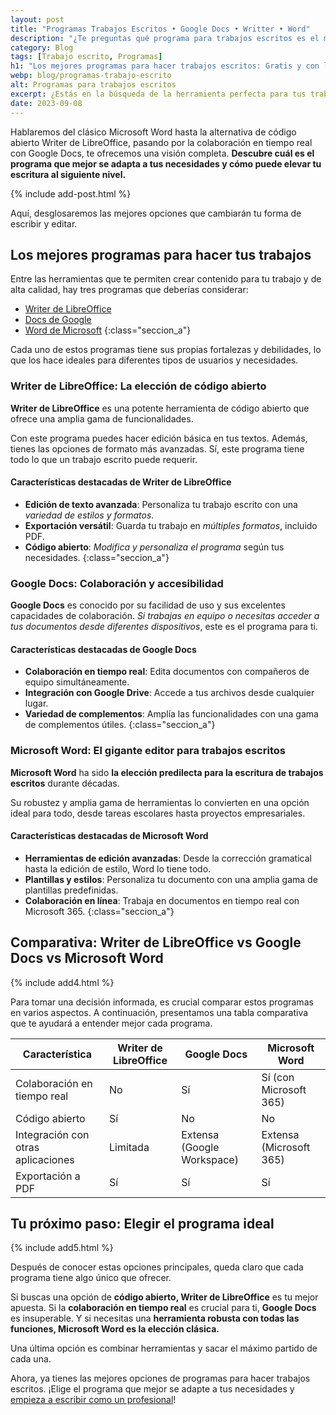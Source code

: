 ```yaml
---
layout: post
title: "Programas Trabajos Escritos • Google Docs • Writter • Word"
description: "¿Te preguntas qué programa para trabajos escritos es el mejor para ti? Comparamos las mejores opciones. ¡Descúbrelo aquí!"
category: Blog
tags: [Trabajo escrito, Programas]
h1: "Los mejores programas para hacer trabajos escritos: Gratis y con licencia"
webp: blog/programas-trabajo-escrito
alt: Programas para trabajos escritos
excerpt: ¿Estás en la búsqueda de la herramienta perfecta para tus trabajos escritos? ¡Estás en el lugar correcto!
date: 2023-09-08
---
```

Hablaremos del clásico Microsoft Word hasta la alternativa de código abierto Writer de LibreOffice, pasando por la colaboración en tiempo real con Google Docs, te ofrecemos una visión completa. **Descubre cuál es el programa que mejor se adapta a tus necesidades y cómo puede elevar tu escritura al siguiente nivel.**

{% include add-post.html %}

Aquí, desglosaremos las mejores opciones que cambiarán tu forma de escribir y editar.

## Los mejores programas para hacer tus trabajos

Entre las herramientas que te permiten crear contenido para tu trabajo y de alta calidad, hay tres programas que deberías considerar:

* [Writer de LibreOffice](#writer-de-libreoffice-la-elección-de-código-abierto)
* [Docs de Google](#google-docs-colaboración-y-accesibilidad)
* [Word de Microsoft](#microsoft-word-el-gigante-de-la-escritura-digital)
{:class="seccion_a"}

Cada uno de estos programas tiene sus propias fortalezas y debilidades, lo que los hace ideales para diferentes tipos de usuarios y necesidades.

### Writer de LibreOffice: La elección de código abierto

**Writer de LibreOffice** es una potente herramienta de código abierto que ofrece una amplia gama de funcionalidades.

Con este programa puedes hacer edición básica en tus textos. Además, tienes las opciones de formato más avanzadas. Sí, este programa tiene todo lo que un trabajo escrito puede requerir.

#### Características destacadas de Writer de LibreOffice

* **Edición de texto avanzada**: Personaliza tu trabajo escrito con una *variedad de estilos y formatos*.
* **Exportación versátil**: Guarda tu trabajo en *múltiples formatos*, incluido PDF.
* **Código abierto**: *Modifica y personaliza el programa* según tus necesidades.
{:class="seccion_a"}

### Google Docs: Colaboración y accesibilidad

**Google Docs** es conocido por su facilidad de uso y sus excelentes capacidades de colaboración. *Si trabajas en equipo o necesitas acceder a tus documentos desde diferentes dispositivos*, este es el programa para ti.

#### Características destacadas de Google Docs

* **Colaboración en tiempo real**: Edita documentos con compañeros de equipo simultáneamente.
* **Integración con Google Drive**: Accede a tus archivos desde cualquier lugar.
* **Variedad de complementos**: Amplía las funcionalidades con una gama de complementos útiles.
{:class="seccion_a"}

### Microsoft Word: El gigante editor para trabajos escritos

**Microsoft Word** ha sido **la elección predilecta para la escritura de trabajos escritos** durante décadas.

Su robustez y amplia gama de herramientas lo convierten en una opción ideal para todo, desde tareas escolares hasta proyectos empresariales.

#### Características destacadas de Microsoft Word

* **Herramientas de edición avanzadas**: Desde la corrección gramatical hasta la edición de estilo, Word lo tiene todo.
* **Plantillas y estilos**: Personaliza tu documento con una amplia gama de plantillas predefinidas.
* **Colaboración en línea**: Trabaja en documentos en tiempo real con Microsoft 365.
{:class="seccion_a"}

## Comparativa: Writer de LibreOffice vs Google Docs vs Microsoft Word

{% include add4.html %}

Para tomar una decisión informada, es crucial comparar estos programas en varios aspectos. A continuación, presentamos una tabla comparativa que te ayudará a entender mejor cada programa.

| Característica | Writer de LibreOffice | Google Docs | Microsoft Word |
|----------------|-----------------------|-------------|----------------|
| Colaboración en tiempo real | No | Sí | Sí (con Microsoft 365) |
| Código abierto | Sí | No | No |
| Integración con otras aplicaciones | Limitada | Extensa (Google Workspace) | Extensa (Microsoft 365) |
| Exportación a PDF | Sí | Sí | Sí |

## Tu próximo paso: Elegir el programa ideal

{% include add5.html %}

Después de conocer estas opciones principales, queda claro que cada programa tiene algo único que ofrecer.

Si buscas una opción de **código abierto, Writer de LibreOffice** es tu mejor apuesta. Si la **colaboración en tiempo real** es crucial para ti, **Google Docs** es insuperable. Y si necesitas una **herramienta robusta con todas las funciones, Microsoft Word es la elección clásica.**

Una última opción es combinar herramientas y sacar el máximo partido de cada una.

Ahora, ya tienes las mejores opciones de programas para hacer trabajos escritos. ¡Elige el programa que mejor se adapte a tus necesidades y [empieza a escribir como un profesional]({{'cursos-de-trabajos-escritos'|relative_url}})!
